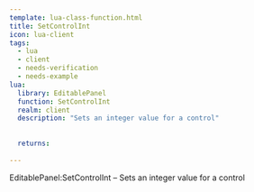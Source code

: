```yaml
---
template: lua-class-function.html
title: SetControlInt
icon: lua-client
tags:
  - lua
  - client
  - needs-verification
  - needs-example
lua:
  library: EditablePanel
  function: SetControlInt
  realm: client
  description: "Sets an integer value for a control"
  
  
  returns:
    
---
```


<div class="lua__search__keywords">
EditablePanel:SetControlInt &#x2013; Sets an integer value for a control
</div>
